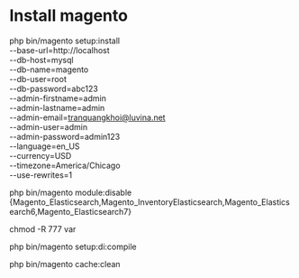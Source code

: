 # Install magento
php bin/magento setup:install \
--base-url=http://localhost \
--db-host=mysql \
--db-name=magento \
--db-user=root \
--db-password=abc123 \
--admin-firstname=admin \
--admin-lastname=admin \
--admin-email=tranquangkhoi@luvina.net \
--admin-user=admin \
--admin-password=admin123 \
--language=en_US \
--currency=USD \
--timezone=America/Chicago \
--use-rewrites=1


php bin/magento module:disable {Magento_Elasticsearch,Magento_InventoryElasticsearch,Magento_Elasticsearch6,Magento_Elasticsearch7}

chmod -R 777 var

php bin/magento setup:di:compile

php bin/magento cache:clean